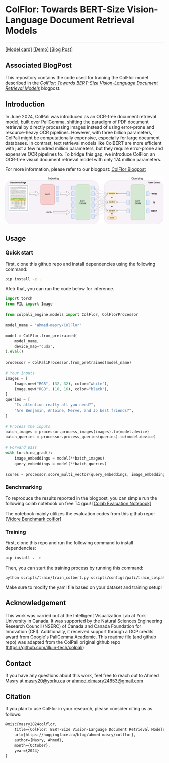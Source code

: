 # ColFlor: Towards BERT-Size Vision-Language Document Retrieval Models
---

[[Model card]](https://huggingface.co/ahmed-masry/ColFlor)
[[Demo]](https://huggingface.co/spaces/ahmed-masry/ColFlor-Demo)
[[Blog Post]](https://huggingface.co/blog/ahmed-masry/colflor)



## Associated BlogPost

This repository contains the code used for training the ColFlor model described in the [*ColFlor: Towards BERT-Size Vision-Language Document Retrieval Models*](https://huggingface.co/blog/ahmed-masry/colflor) blogpost.

## Introduction

In June 2024, ColPali was introduced as an OCR-free document retrieval model, built over PaliGemma, shifting the paradigm of PDF document retrieval by directly processing images instead of using error-prone and resource-heavy OCR pipelines. However, with three billion parameters, ColPali might be computationally expensive, especially for large document databases. In contrast, text retrieval models like ColBERT are more efficient with just a few hundred million parameters, but they require error-prone and expensive OCR pipelines to. To bridge this gap, we introduce ColFlor, an OCR-free visual document retrieval model with only 174 million parameters.

For more information, please refer to our blogpost: [ColFlor Blogpost](https://huggingface.co/blog/ahmed-masry/colflor/)

![ColFlor Architecture](assets/colflor.png)

## Usage

### Quick start

First, clone this github repo and install dependencies using the following command: 

```bash
pip install -e .
```

Afetr that, you can run the code below for inference. 

```python
import torch
from PIL import Image

from colpali_engine.models import ColFlor, ColFlorProcessor

model_name = "ahmed-masry/ColFlor"

model = ColFlor.from_pretrained(
    model_name,
    device_map="cuda", 
).eval()

processor = ColPaliProcessor.from_pretrained(model_name)

# Your inputs
images = [
    Image.new("RGB", (32, 32), color="white"),
    Image.new("RGB", (16, 16), color="black"),
]
queries = [
    "Is attention really all you need?",
    "Are Benjamin, Antoine, Merve, and Jo best friends?",
]

# Process the inputs
batch_images = processor.process_images(images).to(model.device)
batch_queries = processor.process_queries(queries).to(model.device)

# Forward pass
with torch.no_grad():
    image_embeddings = model(**batch_images)
    query_embeddings = model(**batch_queries)

scores = processor.score_multi_vector(query_embeddings, image_embeddings)

```

### Benchmarking

To reproduce the results reported in the blogpost, you can simple run the following colab notebook on free T4 gpu! 
[[Colab Evaluation Notebook]](https://colab.research.google.com/drive/1fvLP5WLKssg9yEtkwVdG5yxMBGhrcjGZ?usp=sharing )

The notebook mainly utilizes the evaluation codes from this github repo: [[Vidore Benchmark colflor]](https://github.com/AhmedMasryKU/vidore-benchmark-colflor)

### Training

First, clone this repo and run the following command to install dependencies: 

```bash
pip install . -e 
```
Then, you can start the training process by running this command: 

```bash
python scripts/train/train_colbert.py scripts/configs/pali/train_colpali_docmatix_hardneg_model.yaml
```
Make sure to modify the yaml file based on your dataset and training setup!

## Acknowledgement
This work was carried out at the Intelligent Visualization Lab at York University in Canada. It was supported by the Natural Sciences Engineering Research Council (NSERC) of Canada and Canada Foundation for Innovation (CFI). Additionally, it received support through a GCP credits award from Google's PaliGemma Academic. 
This readme file (and github repo) was adapted from the ColPali original github repo (https://github.com/illuin-tech/colpali)

## Contact
If you have any questions about this work, feel free to reach out to Ahmed Masry at masry20@yorku.ca or ahmed.elmasry24653@gmail.com

## Citation
If you plan to use ColFlor in your research, please consider citing us as follows:
```latex
@misc{masry2024colflor,
    title={ColFlor: BERT-Size Vision-Language Document Retrieval Models},
    url={https://huggingface.co/blog/ahmed-masry/colflor},
    author={Masry, Ahmed},
    month={October},
    year={2024}
}
```
